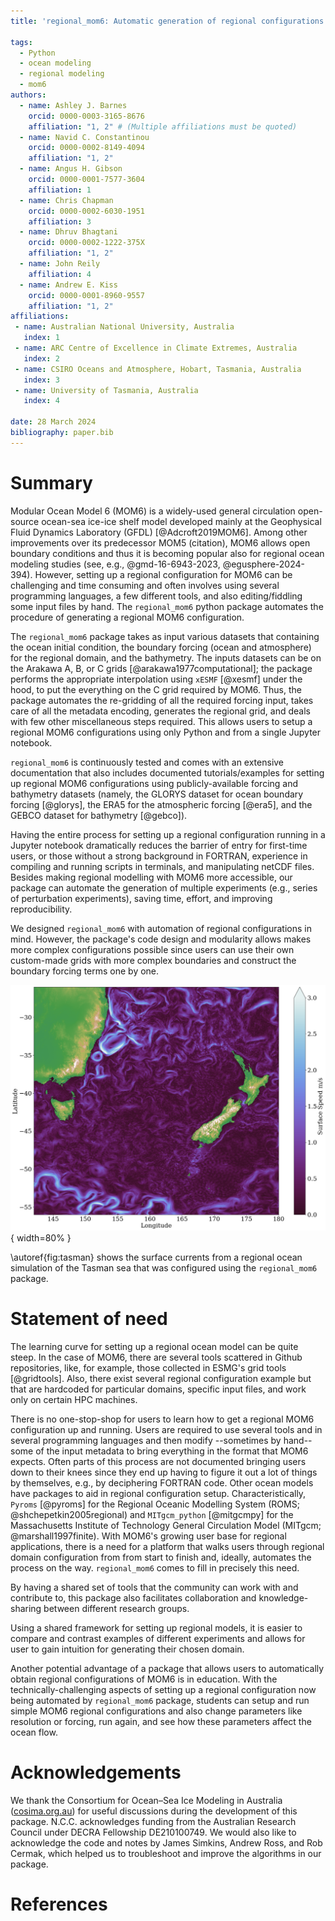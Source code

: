 ```yaml
---
title: 'regional_mom6: Automatic generation of regional configurations for the Modular Ocean Model 6 in Python'

tags:
  - Python
  - ocean modeling
  - regional modeling
  - mom6
authors:
  - name: Ashley J. Barnes
    orcid: 0000-0003-3165-8676
    affiliation: "1, 2" # (Multiple affiliations must be quoted)
  - name: Navid C. Constantinou
    orcid: 0000-0002-8149-4094
    affiliation: "1, 2"
  - name: Angus H. Gibson
    orcid: 0000-0001-7577-3604
    affiliation: 1
  - name: Chris Chapman
    orcid: 0000-0002-6030-1951
    affiliation: 3
  - name: Dhruv Bhagtani
    orcid: 0000-0002-1222-375X
    affiliation: "1, 2"
  - name: John Reily
    affiliation: 4
  - name: Andrew E. Kiss
    orcid: 0000-0001-8960-9557
    affiliation: "1, 2"
affiliations:
 - name: Australian National University, Australia
   index: 1
 - name: ARC Centre of Excellence in Climate Extremes, Australia
   index: 2
 - name: CSIRO Oceans and Atmosphere, Hobart, Tasmania, Australia
   index: 3
 - name: University of Tasmania, Australia
   index: 4

date: 28 March 2024
bibliography: paper.bib
---
```



# Summary

Modular Ocean Model 6 (MOM6) is a widely-used general circulation open-source ocean-sea ice-ice shelf model developed mainly at the Geophysical Fluid Dynamics Laboratory (GFDL) [@Adcroft2019MOM6].
Among other improvements over its predecessor MOM5 (citation), MOM6 allows open boundary conditions and thus it is becoming popular also for regional ocean modeling studies (see, e.g., @gmd-16-6943-2023, @egusphere-2024-394).
However, setting up a regional configuration for MOM6 can be challenging and time consuming and often involves using several programming languages, a few different tools, and also editing/fiddling some input files by hand.
The `regional_mom6` python package automates the procedure of generating a regional MOM6 configuration.

The `regional_mom6` package takes as input various datasets that containing the ocean initial condition, the boundary forcing (ocean and atmosphere) for the regional domain, and the bathymetry.
The inputs datasets can be on the Arakawa A, B, or C grids [@arakawa1977computational]; the package performs the appropriate interpolation using `xESMF` [@xesmf] under the hood, to put the everything on the C grid required by MOM6.
Thus, the package automates the re-gridding of all the required forcing input, takes care of all the metadata encoding, generates the regional grid, and deals with few other miscellaneous steps required.
This allows users to setup a regional MOM6 configurations using only Python and from a single Jupyter notebook.

<!-- The `regional_mom6` package takes raw files containing the initial condition, the boundary forcing, and bathymetry.
These inputs can be on the Arakawa A, B, or C grids, and the package performs the appropriate interpolation using `xESMF` [@xesmf] onto the C grid required by MOM6.
This base grid can either be constructed based on the user's desired resolution and choice of pre-configured options, or the user can provide their own horizontal or vertical grids.
In either case, the package then handles the coordinates, dimensions, metadata and encoding to ensure that the final input files are in the format expected by MOM6.
Additionally, the tricky case of a `seam' in the longitude of the raw input data (for instance at -180 and 180) is handled automatically, removing the need for any preprocessing of the data. 
The package also comes with pre-configured run directories, which can be automatically copied and modified to match the user's experiment.
Subsequently, a user need only copy a demo notebook, modify the longitude, latitude and resolution, and simply by running the notebook from start to finish will generate all they need for running a MOM6 experiment in their domain of interest. -->

`regional_mom6` is continuously tested and comes with an extensive documentation that also includes documented tutorials/examples for setting up regional MOM6 configurations using publicly-available forcing and bathymetry datasets (namely, the GLORYS dataset for ocean boundary forcing [@glorys], the ERA5 for the atmospheric forcing [@era5], and the GEBCO dataset for bathymetry [@gebco]).

Having the entire process for setting up a regional configuration running in a Jupyter notebook dramatically reduces the barrier of entry for first-time users, or those without a strong background in FORTRAN, experience in compiling and running scripts in terminals, and manipulating netCDF files.
Besides making regional modelling with MOM6 more accessible, our package can automate the generation of multiple experiments (e.g., series of perturbation experiments), saving time, effort, and improving reproducibility. 

We designed `regional_mom6` with automation of regional configurations in mind.
However, the package's code design and modularity allows makes more complex configurations possible since users can use their own custom-made grids with more complex boundaries and construct the boundary forcing terms one by one.

![A snapshot of surface currents from a MOM6 regional simulation of the Tasman sea. The simulation is forced by GLORYS and ERA5 reanalyses datasets and configured with a horizontal resolution of 1/80th degree and 100 vertical levels (see @tasmantides for the source code). \label{fig:tasman}](tasman_speed.png){ width=80% }

\autoref{fig:tasman} shows the surface currents from a regional ocean simulation of the Tasman sea that was configured using the `regional_mom6` package.

# Statement of need

The learning curve for setting up a regional ocean model can be quite steep.
In the case of MOM6, there are several tools scattered in Github repositories, like, for example, those collected in ESMG's grid tools [@gridtools].
Also, there exist several regional configuration example but that are hardcoded for particular domains, specific input files, and work only on certain HPC machines.

There is no one-stop-shop for users to learn how to get a regional MOM6 configuration up and running.
Users are required to use several tools and in several programming languages and then modify --sometimes by hand-- some of the input metadata to bring everything in the format that MOM6 expects.
Often parts of this process are not documented bringing users down to their knees since they end up having to figure it out a lot of things by themselves, e.g., by deciphering FORTRAN code.
Other ocean models have packages to aid in regional configuration setup.
Characteristically, `Pyroms` [@pyroms] for the Regional Oceanic Modelling System (ROMS; @shchepetkin2005regional) and `MITgcm_python` [@mitgcmpy] for the Massachusetts Institute of Technology General Circulation Model (MITgcm; @marshall1997finite).
With MOM6's growing user base for regional applications, there is a need for a platform that walks users through regional domain configuration from from start to finish and, ideally, automates the process on the way.
`regional_mom6` comes to fill in precisely this need.

<!-- A package also provides a standardised way of setting up regional models, allowing for more efficient troubleshooting. 
This is particularly important as the MOM6 boundary code is still under active development, meaning that an old example found Github may not work as intended with a newer executable.
Currently, it is difficult to discern what the best model settings are for a particular experiment with a given MOM6 executable. 
However, having different releases of a python package tied to releases of the MOM6 executable will help users avoid difficult to diagnose compatibility errors between the MOM6 codebase, input file formats and parameter files. -->

By having a shared set of tools that the community can work with and contribute to, this package also facilitates collaboration and knowledge-sharing between different research groups.
<!-- For instance, the Australian ocean modelling community built a set of tools known as the COSIMA Cookbook (cite github repo).
Alongside the tools grew a set of contributed examples for post-processing and analysis of model outputs. -->
Using a shared framework for setting up regional models, it is easier to compare and contrast examples of different experiments and allows for user to gain intuition for generating their chosen domain.

Another potential advantage of a package that allows users to automatically obtain regional configurations of MOM6 is in education.
With the technically-challenging aspects of setting up a regional configuration now being automated by `regional_mom6` package, students can setup and run simple MOM6 regional configurations and also change parameters like resolution or forcing, run again, and see how these parameters affect the ocean flow.

# Acknowledgements

We thank the Consortium for Ocean–Sea Ice Modeling in Australia ([cosima.org.au](https://cosima.org.au)) for useful discussions during the development of this package.
N.C.C. acknowledges funding from the Australian Research Council under DECRA Fellowship DE210100749.
We would also like to acknowledge the code and notes by James Simkins, Andrew Ross, and Rob Cermak, which helped us to troubleshoot and improve the algorithms in our package.

# References
